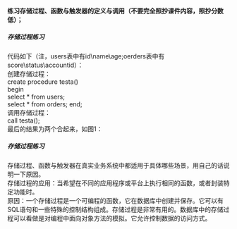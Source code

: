 #### 练习存储过程、函数与触发器的定义与调用（不要完全照抄课件内容，照抄分数低）；
##### 存储过程练习
代码如下（注，users表中有id\name\age;oerders表中有score\status\accountid）：  
创建存储过程：  
create procedure testa()  
begin  
    select * from users;  
    select * from orders; 
end;  
调用存储过程：  
call testa();   
最后的结果为两个合起来，如图1：  
##### 存储过程练习   
存储过程、函数与触发器在真实业务系统中都适用于具体哪些场景，用自己的话说明一下原因。  
存储过程的应用：当希望在不同的应用程序或平台上执行相同的函数，或者封装特定功能时。     
原因：一个存储过程是一个可编程的函数，它在数据库中创建并保存。它可以有SQL语句和一些特殊的控制结构组成。存储过程是非常有用的。数据库中的存储过程可以看做是对编程中面向对象方法的模拟。它允许控制数据的访问方式。  
